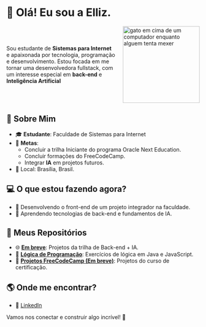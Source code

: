 # 👋 Olá! Eu sou a Elliz.


<div style="display: flex; align-items: center;">
    <p style="margin-right: 20px;">Sou estudante de <b>Sistemas para Internet</b> e apaixonada por tecnologia, programação e desenvolvimento. Estou focada em me tornar uma desenvolvedora fullstack, com um interesse especial em <b>back-end</b> e <b>Inteligência Artificial</b></p>
    <img src="https://media1.tenor.com/m/4V2vEevbFcEAAAAd/lkbc-little-kitty-big-city.gif" alt="gato em cima de um computador enquanto alguem tenta mexer" width="200">
</div>

## 🌟 Sobre Mim
- 🎓 **Estudante**: Faculdade de Sistemas para Internet
- 🚀 **Metas**:
  - Concluir a trilha Iniciante do programa Oracle Next Education.
  - Concluir formações do FreeCodeCamp.
  - Integrar **IA** em projetos futuros.
- 📍 Local: Brasília, Brasil.

## 💻 O que estou fazendo agora?
- 🔧 Desenvolvendo o front-end de um projeto integrador na faculdade.
- 🌱 Aprendendo tecnologias de back-end e fundamentos de IA.

## 📂 Meus Repositórios
- 🌐 **[Em breve](https://github.com/seuusuario/oracle-one-projects)**: Projetos da trilha de Back-end + IA.
- 📝 **[Lógica de Programação](https://github.com/elliz01/logica-de-programacao)**: Exercícios de lógica em Java e JavaScript.
- 🚀 **[Projetos FreeCodeCamp (Em breve)](https://github.com/seuusuario/freecodecamp-certification-projects)**: Projetos do curso de certificação.

## 🌎 Onde me encontrar?
- 💼 [LinkedIn](www.linkedin.com/in/ellizabeth-severo)

Vamos nos conectar e construir algo incrível! 🚀
